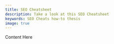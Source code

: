 ```yaml
---
title: SEO Cheatsheet
description: Take a look at this SEO Cheatsheet
keywords: SEO Cheats how-to thesis
image: true
---
```


Content Here